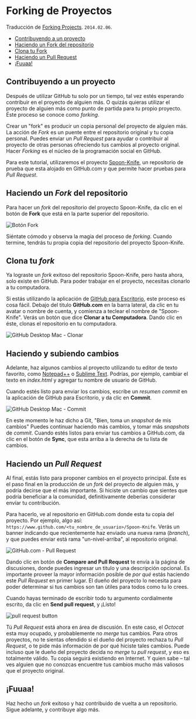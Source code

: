 Forking de Proyectos
====================

Traducción de [Forking Projects][forking_EN]. `2014.02.06`.

[forking_EN]: http://guides.github.com/overviews/forking/

  - [Contribuyendo a un proyecto](#contribuyendo-a-un-proyecto)
  - [Haciendo un Fork del repositorio](#haciendo-un-fork-del-repositorio)
  - [Clona tu Fork](#clona-tu-fork)
  - [Haciendo un Pull Request](#haciendo-un-pull-request)
  - [¡Fuuaa!](#fuuaa)


## Contribuyendo a un proyecto ##

Después de utilizar GitHub tu solo por un tiempo, tal vez estés esperando contribuir en el proyecto de alguien más. O quizás quieras utilizar el proyecto de alguien más como punto de partida para tu propio proyecto. Éste proceso se conoce como _forking_.

Crear un "fork" es producir un copia personal del proyecto de alguien más. 
La acción de _Fork_ es un puente entre el repositorio original y tu copia personal. Puedes enviar un _Pull Request_ para ayudar o contribuir al proyecto de otras personas ofreciendo tus cambios al proyecto original. Hacer _Forking_ es el núcleo de la programación social en GitHub.

Para este tutorial, utilizaremos el proyecto [Spoon-Knife][], un repositorio de prueba que esta alojado en GitHub.com y que permite hacer pruebas para _Pull Request_.

  [Spoon-Knife]: https://github.com/octocat/Spoon-Knife

## Haciendo un _Fork_ del repositorio ##

Para hacer un _fork_ del repositorio del proyecto Spoon-Knife, da clic en el botón de __Fork__ que está en la parte superior del repositorio.

 ![Botón Fork](https://github-images.s3.amazonaws.com/help/bootcamp/Bootcamp-Fork.png)

Siéntate cómodo y observa la magia del proceso de _forking_. Cuando termine, tendrás tu propia copia del repositorio del proyecto Spoon-Knife.


## Clona tu _fork_ ##

Ya lograste un _fork_ exitoso del repositorio Spoon-Knife, pero hasta ahora, solo existe en GitHub. Para poder trabajar en el proyecto, necesitas clonarlo a tu computadora.

Si estás utilizando la aplicación de [GitHub para Escritorio][GitHub_Desktop], este proceso es cosa fácil. Debajo del titulo __GitHub.com__ en la barra lateral, da clic en tu avatar o nombre de cuenta, y comienza a teclear el nombre de "Spoon-Knife". Verás un botón que dice __Clonar a tu Computadora__. Dando clic en éste, clonas el repositorio en tu computadora.

 ![GitHub Desktop Mac - Clonar](https://github-images.s3.amazonaws.com/mac/sync/ghfm_clone_repo_locally.png)

 [GitHub_Desktop]: http://guides.github.com/overviews/desktop


## Haciendo y subiendo cambios ##

Adelante, haz algunos cambios al proyecto utilizando tu editor de texto favorito, como [Notepad++][] o [Sublime Text][]. Podrías, por ejemplo, cambiar el texto en _index.html_ y agregar tu nombre de usuario de GitHub.

  [Notepad++]: http://www.notepad-plus-plus.org/
  [Sublime Text]: http://www.sublimetext.com/

Cuando estés listo para enviar los cambios, escribe un _resumen commit_ en la aplicación de GitHub para Escritorio, y da clic en __Commit__.

 ![GitHub Desktop Mac - Commit](https://github-images.s3.amazonaws.com/mac/changes/changes-view-20130108-143933.jpg)

En este momento le haz dicho a Git, "Bien, toma un _snapshot_ de mis cambios" Puedes continuar haciendo más cambios, y tomar más _snapshots_ de _commit_. Cuando estés listos para enviar tus cambios a GitHub.com, da clic en el botón de __Sync__, que esta arriba a la derecha de tu lista de cambios.


## Haciendo un _Pull Request_ ##

Al final, estás listo para proponer cambios en el proyecto principal. Éste es el paso final en la producción de un _fork_ del proyecto de alguien más, y podría decirse que el más importante. Si hiciste un cambio que sientes que podría beneficiar a la comunidad, definitivamente deberías considerar envíar tu contribución.

Para hacerlo, ve al repositorio en GitHub.com donde esta tu copia del proyecto. Por ejemplo, algo así:
`https://www.github.com/<tu_nombre_de_usuario>/Spoon-Knife`. Verás un banner indicando que recientemente haz enviado una nueva rama (_branch_), y que puedes enviar está rama "un-nivel-arriba", al repositorio original.

 ![GitHub.com - Pull Request](https://github-images.s3.amazonaws.com/help/pull_requests/recently_pushed_branch.png)

Dando clic en botón de __Compare and Pull Request__ te envía a la página de discusiones, donde puedes ingresar un titulo y una descripción opcional. Es importante proveer la mayor información posible de _por qué_ estás haciendo este _Pull Request_ en primer lugar. El dueño del proyecto lo necesita para poder determinar si tus cambios son tan útiles para todos como tu lo crees.

Cuando hayas terminado de escribir todo tu argumento cordialmente escrito, da clic en __Send pull request__, y ¡Listo!

 ![pull request button](https://github-images.s3.amazonaws.com/help/pull_requests/pullrequest-send.png)

Tú _Pull Request_ está ahora en área de discusión. En este caso, el _Octocat_ esta muy ocupado, y probablemente no _merge_ tus cambios. Para otros proyectos, no te sientas ofendido si el dueño del proyecto rechaza tu _Pull Request_, o te pide más información de por qué hiciste tales cambios. Puede incluso que le dueño del proyecto decida no _merge_ tu _pull request_, y eso es totalmente válido. Tu copia seguirá existiendo en Internet. Y quien sabe – tal ves alguien que no conozcas encuentre tus cambios mucho más valiosos que el proyecto original.


## ¡Fuuaa! ##

Haz hecho un _fork_ exitoso y haz contribuido de vuelta a un repositorio. Sigue adelante, y contribuye algo más.